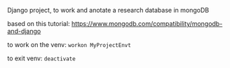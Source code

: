 Django project, to work and anotate a research database in mongoDB

based on this tutorial: https://www.mongodb.com/compatibility/mongodb-and-django

to work on the venv: ```workon MyProjectEnvt```

to exit venv: ```deactivate```

